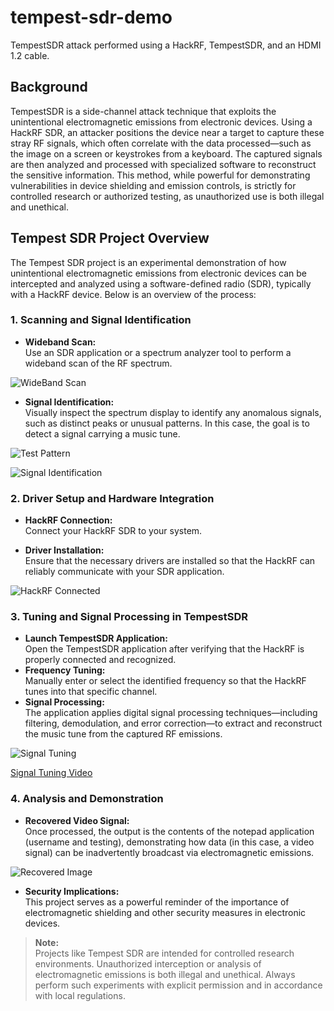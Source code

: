 # tempest-sdr-demo
TempestSDR attack performed using a HackRF, TempestSDR, and an HDMI 1.2 cable. 

## Background

TempestSDR is a side-channel attack technique that exploits the unintentional electromagnetic emissions from electronic devices. Using a HackRF SDR, an attacker positions the device near a target to capture these stray RF signals, which often correlate with the data processed—such as the image on a screen or keystrokes from a keyboard. 
The captured signals are then analyzed and processed with specialized software to reconstruct the sensitive information. This method, while powerful for demonstrating vulnerabilities in device shielding and emission controls, is strictly for controlled research or authorized testing, as unauthorized use is both illegal and unethical.

## Tempest SDR Project Overview

The Tempest SDR project is an experimental demonstration of how unintentional electromagnetic emissions from electronic devices can be intercepted and analyzed using a software-defined radio (SDR), typically with a HackRF device. Below is an overview of the process:

### 1. Scanning and Signal Identification
- **Wideband Scan:**  
  Use an SDR application or a spectrum analyzer tool to perform a wideband scan of the RF spectrum.

![WideBand Scan](https://github.com/user-attachments/assets/b4736a0b-a283-48cb-a5f4-6aaa06676ee0)


- **Signal Identification:**  
  Visually inspect the spectrum display to identify any anomalous signals, such as distinct peaks or unusual patterns. In this case, the goal is to detect a signal carrying a music tune.

![Test Pattern](https://github.com/user-attachments/assets/0a8fa2b6-5e7d-4d99-8bf0-cde5d94d4b0c)


![Signal Identification](https://github.com/user-attachments/assets/64f4a2c6-a80c-483d-bb0f-a022e7c09c78)




### 2. Driver Setup and Hardware Integration
- **HackRF Connection:**  
  Connect your HackRF SDR to your system.

- **Driver Installation:**  
  Ensure that the necessary drivers are installed so that the HackRF can reliably communicate with your SDR application.

![HackRF Connected](https://github.com/user-attachments/assets/f6804027-702c-4833-906b-ebf50a012044)


### 3. Tuning and Signal Processing in TempestSDR
- **Launch TempestSDR Application:**  
  Open the TempestSDR application after verifying that the HackRF is properly connected and recognized.
- **Frequency Tuning:**  
  Manually enter or select the identified frequency so that the HackRF tunes into that specific channel.
- **Signal Processing:**  
  The application applies digital signal processing techniques—including filtering, demodulation, and error correction—to extract and reconstruct the music tune from the captured RF emissions.

![Signal Tuning](https://github.com/user-attachments/assets/f6f4561b-91df-45ef-a054-ab9348f20991)


[Signal Tuning Video](https://github.com/user-attachments/assets/7e3ff363-8e6f-4c2b-a1c9-cd61a17954c6)



### 4. Analysis and Demonstration
- **Recovered Video Signal:**  
  Once processed, the output is the contents of the notepad application (username and testing), demonstrating how data (in this case, a video signal) can be inadvertently broadcast via electromagnetic emissions.

![Recovered Image](https://github.com/user-attachments/assets/470bb4b3-2fc3-4c0b-a672-d687cfe7923d)


- **Security Implications:**  
  This project serves as a powerful reminder of the importance of electromagnetic shielding and other security measures in electronic devices.

> **Note:**  
> Projects like Tempest SDR are intended for controlled research environments. Unauthorized interception or analysis of electromagnetic emissions is both illegal and unethical. Always perform such experiments with explicit permission and in accordance with local regulations.
